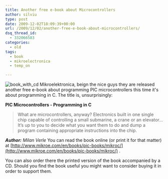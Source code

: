 ```yaml
---
title: Another free e-book about Microcontrollers
author: silviu
type: post
date: 2009-12-02T18:09:39+00:00
url: /2009/12/02/another-free-e-book-about-microcontrollers/
dsq_thread_id:
  - 332066583
categories:
  - old
tags:
  - book
  - mikroelectronica
  - temp_on

---
```

![book_with_cd](/blog/images/2009/book_with_cd.gif) Mikroelektronica, beign the nice guys they are released another free e-book about programming PIC microcontrollers this time it's about programming in C. The title is, unsurprisingly:

**PIC Microcontrollers - Programming in C**

> What are microcontrollers, anyway? Electronics built in one single chip capable of controlling a small submarine, a crane or an elevator… It’s up to you to decide what you want them to do and dump a program containing appropriate instructions into the chip.

_**Author:** Milan Verle_
You can read the book online (or print it for that matter) at [http://www.mikroe.com/en/books/pic-books/mikroc/](http://www.mikroe.com/en/books/pic-books/mikroc/) .

You can also order there the printed version of the book accompanied by a CD. Should you find the book useful you might want to consider buying it in order to support them.
